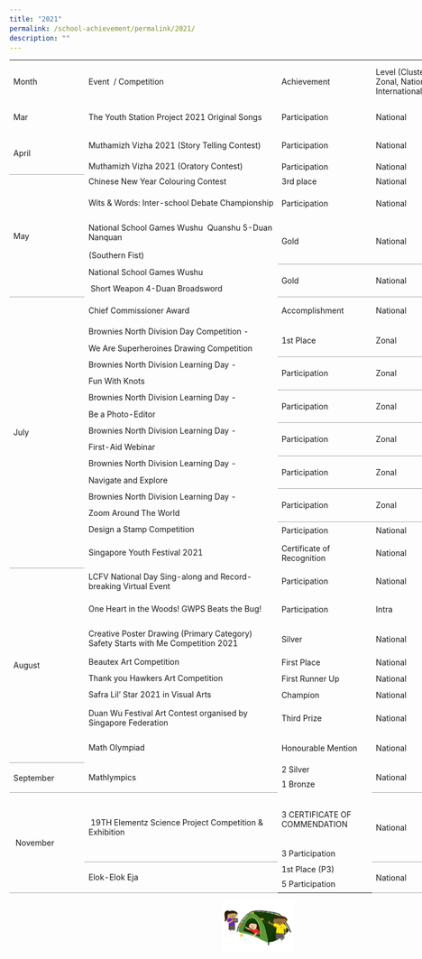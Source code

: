 ```yaml
---
title: "2021"
permalink: /school-achievement/permalink/2021/
description: ""
---
```

<table border="0" cellpadding="0" cellspacing="0" width="784" style="border-collapse:
 collapse;width:589pt;outline: 0px;font-variant-ligatures: normal;font-variant-caps: normal;
 orphans: 2;widows: 2;-webkit-text-stroke-width: 0px;text-decoration-thickness: initial;
 text-decoration-style: initial;text-decoration-color: initial"><colgroup><col width="127" style="mso-width-source:userset;mso-width-alt:4421;width:95pt"> <col width="365" style="mso-width-source:userset;mso-width-alt:12730;width:274pt"> <col width="158" style="mso-width-source:userset;mso-width-alt:5515;width:119pt"> <col width="134" style="mso-width-source:userset;mso-width-alt:4677;width:101pt"></colgroup><tbody><tr height="71" style="height:53.0pt;outline: 0px;margin-right:0px;padding-bottom:
  0px;padding-top:0px"><td height="71" class="xl65" width="127" style="height:53.0pt;width:95pt;
  outline: 0px;margin-right:0px;padding-bottom:2px;padding-top:2px">Month</td><td class="xl65" width="365" style="border-left:none;width:274pt;outline: 0px;
  margin-right:0px;padding-bottom:2px;padding-top:2px">Event&nbsp; / Competition&nbsp;</td><td class="xl65" width="158" style="border-left:none;width:119pt;outline: 0px;
  margin-right:0px;padding-bottom:2px;padding-top:2px">Achievement</td><td class="xl65" width="134" style="border-left:none;width:101pt;outline: 0px;
  margin-right:0px;padding-bottom:2px;padding-top:2px">Level (Cluster, Zonal, National, International)</td></tr><tr height="47" style="height:35.5pt;outline: 0px;margin-right:0px;padding-bottom:
  0px;padding-top:0px"><td height="47" class="xl65" width="127" style="height:35.5pt;border-top:none;
  width:95pt;outline: 0px;margin-right:0px;padding-bottom:2px;padding-top:2px">Mar</td><td class="xl65" width="365" style="border-top:none;border-left:none;width:274pt;
  outline: 0px;margin-right:0px;padding-bottom:2px;padding-top:2px">The Youth Station Project 2021 Original Songs&nbsp;</td><td class="xl65" width="158" style="border-top:none;border-left:none;width:119pt;
  outline: 0px;margin-right:0px;padding-bottom:2px;padding-top:2px">Participation</td><td class="xl65" width="134" style="border-top:none;border-left:none;width:101pt;
  outline: 0px;margin-right:0px;padding-bottom:2px;padding-top:2px">National</td></tr><tr height="47" style="height:35.5pt;outline: 0px;margin-right:0px;padding-bottom:
  0px;padding-top:0px"><td rowspan="2" height="71" class="xl66" width="127" style="border-bottom:1.0pt solid #AAAAAA;
  height:53.5pt;border-top:none;width:95pt;outline: 0px;margin-right:0px;
  padding-bottom:2px;padding-top:2px">April</td><td class="xl65" width="365" style="border-top:none;border-left:none;width:274pt;
  outline: 0px;margin-right:0px;padding-bottom:2px;padding-top:2px">Muthamizh Vizha 2021 (Story Telling Contest)</td><td class="xl65" width="158" style="border-top:none;border-left:none;width:119pt;
  outline: 0px;margin-right:0px;padding-bottom:2px;padding-top:2px">Participation</td><td class="xl65" width="134" style="border-top:none;border-left:none;width:101pt;
  outline: 0px;margin-right:0px;padding-bottom:2px;padding-top:2px">National</td></tr><tr height="24" style="height:18.0pt"><td height="24" class="xl65" width="365" style="height:18.0pt;border-top:none;
  border-left:none;width:274pt">Muthamizh Vizha 2021 (Oratory Contest)</td><td class="xl65" width="158" style="border-top:none;border-left:none;width:119pt;
  outline: 0px;margin-right:0px;padding-bottom:2px;padding-top:2px">Participation</td><td class="xl65" width="134" style="border-top:none;border-left:none;width:101pt;
  outline: 0px;margin-right:0px;padding-bottom:2px;padding-top:2px">National</td></tr><tr height="24" style="height:18.0pt;outline: 0px;margin-right:0px;padding-bottom:
  0px;padding-top:0px"><td rowspan="6" height="190" class="xl66" width="127" style="border-bottom:1.0pt solid #AAAAAA;
  height:143.0pt;border-top:none;width:95pt;outline: 0px;margin-right:0px;
  padding-bottom:2px;padding-top:2px">May</td><td class="xl65" width="365" style="border-top:none;border-left:none;width:274pt;
  outline: 0px;margin-right:0px;padding-bottom:2px;padding-top:2px">Chinese New Year Colouring Contest</td><td class="xl65" width="158" style="border-top:none;border-left:none;width:119pt;
  outline: 0px;margin-right:0px;padding-bottom:2px;padding-top:2px">3rd place</td><td class="xl65" width="134" style="border-top:none;border-left:none;width:101pt;
  outline: 0px;margin-right:0px;padding-bottom:2px;padding-top:2px">National</td></tr><tr height="47" style="height:35.5pt"><td height="47" class="xl65" width="365" style="height:35.5pt;border-top:none;
  border-left:none;width:274pt">Wits &amp; Words: Inter-school Debate Championship</td><td class="xl65" width="158" style="border-top:none;border-left:none;width:119pt;
  outline: 0px;margin-right:0px;padding-bottom:2px;padding-top:2px">Participation</td><td class="xl65" width="134" style="border-top:none;border-left:none;width:101pt;
  outline: 0px;margin-right:0px;padding-bottom:2px;padding-top:2px">National</td></tr><tr height="47" style="height:35.5pt"><td height="47" class="xl65" width="365" style="height:35.5pt;border-top:none;
  border-left:none;width:274pt">National School Games Wushu&nbsp; Quanshu 5-Duan Nanquan</td><td rowspan="2" class="xl66" width="158" style="border-bottom:1.0pt solid #AAAAAA;
  border-top:none;width:119pt;outline: 0px;margin-right:0px;padding-bottom:
  2px;padding-top:2px">Gold</td><td rowspan="2" class="xl66" width="134" style="border-bottom:1.0pt solid #AAAAAA;
  border-top:none;width:101pt;outline: 0px;margin-right:0px;padding-bottom:
  2px;padding-top:2px">National</td></tr><tr height="24" style="height:18.0pt"><td height="24" class="xl65" width="365" style="height:18.0pt;border-top:none;
  border-left:none;width:274pt">(Southern Fist)</td></tr><tr height="24" style="height:18.0pt"><td height="24" class="xl65" width="365" style="height:18.0pt;border-top:none;
  border-left:none;width:274pt">National School Games Wushu</td><td rowspan="2" class="xl66" width="158" style="border-bottom:1.0pt solid #AAAAAA;
  border-top:none;width:119pt;outline: 0px;margin-right:0px;padding-bottom:
  2px;padding-top:2px">Gold</td><td rowspan="2" class="xl66" width="134" style="border-bottom:1.0pt solid #AAAAAA;
  border-top:none;width:101pt;outline: 0px;margin-right:0px;padding-bottom:
  2px;padding-top:2px">National</td></tr><tr height="24" style="height:18.0pt"><td height="24" class="xl65" width="365" style="height:18.0pt;border-top:none;
  border-left:none;width:274pt">&nbsp;Short Weapon 4-Duan Broadsword</td></tr><tr height="47" style="height:35.5pt;outline: 0px;margin-right:0px;padding-bottom:
  0px;padding-top:0px"><td rowspan="15" height="406" class="xl66" width="127" style="border-bottom:1.0pt solid #AAAAAA;
  height:305.0pt;border-top:none;width:95pt;outline: 0px;margin-right:0px;
  padding-bottom:2px;padding-top:2px">July</td><td class="xl65" width="365" style="border-top:none;border-left:none;width:274pt;
  outline: 0px;margin-right:0px;padding-bottom:2px;padding-top:2px">Chief Commissioner Award&nbsp;</td><td class="xl65" width="158" style="border-top:none;border-left:none;width:119pt;
  outline: 0px;margin-right:0px;padding-bottom:2px;padding-top:2px">Accomplishment&nbsp;</td><td class="xl65" width="134" style="border-top:none;border-left:none;width:101pt;
  outline: 0px;margin-right:0px;padding-bottom:2px;padding-top:2px">National</td></tr><tr height="24" style="height:18.0pt"><td height="24" class="xl65" width="365" style="height:18.0pt;border-top:none;
  border-left:none;width:274pt">Brownies North Division Day Competition -</td><td rowspan="2" class="xl66" width="158" style="border-bottom:1.0pt solid #AAAAAA;
  border-top:none;width:119pt;outline: 0px;margin-right:0px;padding-bottom:
  2px;padding-top:2px">1st Place</td><td rowspan="2" class="xl66" width="134" style="border-bottom:1.0pt solid #AAAAAA;
  border-top:none;width:101pt;outline: 0px;margin-right:0px;padding-bottom:
  2px;padding-top:2px">Zonal</td></tr><tr height="24" style="height:18.0pt"><td height="24" class="xl65" width="365" style="height:18.0pt;border-top:none;
  border-left:none;width:274pt">We Are Superheroines Drawing Competition</td></tr><tr height="24" style="height:18.0pt"><td height="24" class="xl65" width="365" style="height:18.0pt;border-top:none;
  border-left:none;width:274pt">Brownies North Division Learning Day -</td><td rowspan="2" class="xl66" width="158" style="border-bottom:1.0pt solid #AAAAAA;
  border-top:none;width:119pt;outline: 0px;margin-right:0px;padding-bottom:
  2px;padding-top:2px">Participation</td><td rowspan="2" class="xl66" width="134" style="border-bottom:1.0pt solid #AAAAAA;
  border-top:none;width:101pt;outline: 0px;margin-right:0px;padding-bottom:
  2px;padding-top:2px">Zonal</td></tr><tr height="24" style="height:18.0pt"><td height="24" class="xl65" width="365" style="height:18.0pt;border-top:none;
  border-left:none;width:274pt">Fun With Knots</td></tr><tr height="24" style="height:18.0pt"><td height="24" class="xl65" width="365" style="height:18.0pt;border-top:none;
  border-left:none;width:274pt">Brownies North Division Learning Day -</td><td rowspan="2" class="xl66" width="158" style="border-bottom:1.0pt solid #AAAAAA;
  border-top:none;width:119pt;outline: 0px;margin-right:0px;padding-bottom:
  2px;padding-top:2px">Participation</td><td rowspan="2" class="xl66" width="134" style="border-bottom:1.0pt solid #AAAAAA;
  border-top:none;width:101pt;outline: 0px;margin-right:0px;padding-bottom:
  2px;padding-top:2px">Zonal</td></tr><tr height="24" style="height:18.0pt"><td height="24" class="xl65" width="365" style="height:18.0pt;border-top:none;
  border-left:none;width:274pt">Be a Photo-Editor</td></tr><tr height="24" style="height:18.0pt"><td height="24" class="xl65" width="365" style="height:18.0pt;border-top:none;
  border-left:none;width:274pt">Brownies North Division Learning Day -</td><td rowspan="2" class="xl66" width="158" style="border-bottom:1.0pt solid #AAAAAA;
  border-top:none;width:119pt;outline: 0px;margin-right:0px;padding-bottom:
  2px;padding-top:2px">Participation</td><td rowspan="2" class="xl66" width="134" style="border-bottom:1.0pt solid #AAAAAA;
  border-top:none;width:101pt;outline: 0px;margin-right:0px;padding-bottom:
  2px;padding-top:2px">Zonal</td></tr><tr height="24" style="height:18.0pt"><td height="24" class="xl65" width="365" style="height:18.0pt;border-top:none;
  border-left:none;width:274pt">First-Aid Webinar</td></tr><tr height="24" style="height:18.0pt"><td height="24" class="xl65" width="365" style="height:18.0pt;border-top:none;
  border-left:none;width:274pt">Brownies North Division Learning Day -</td><td rowspan="2" class="xl66" width="158" style="border-bottom:1.0pt solid #AAAAAA;
  border-top:none;width:119pt;outline: 0px;margin-right:0px;padding-bottom:
  2px;padding-top:2px">Participation</td><td rowspan="2" class="xl66" width="134" style="border-bottom:1.0pt solid #AAAAAA;
  border-top:none;width:101pt;outline: 0px;margin-right:0px;padding-bottom:
  2px;padding-top:2px">Zonal</td></tr><tr height="24" style="height:18.0pt"><td height="24" class="xl65" width="365" style="height:18.0pt;border-top:none;
  border-left:none;width:274pt">Navigate and Explore</td></tr><tr height="24" style="height:18.0pt"><td height="24" class="xl65" width="365" style="height:18.0pt;border-top:none;
  border-left:none;width:274pt">Brownies North Division Learning Day -</td><td rowspan="2" class="xl66" width="158" style="border-bottom:1.0pt solid #AAAAAA;
  border-top:none;width:119pt;outline: 0px;margin-right:0px;padding-bottom:
  2px;padding-top:2px">Participation</td><td rowspan="2" class="xl66" width="134" style="border-bottom:1.0pt solid #AAAAAA;
  border-top:none;width:101pt;outline: 0px;margin-right:0px;padding-bottom:
  2px;padding-top:2px">Zonal</td></tr><tr height="24" style="height:18.0pt"><td height="24" class="xl65" width="365" style="height:18.0pt;border-top:none;
  border-left:none;width:274pt">Zoom Around The World</td></tr><tr height="24" style="height:18.0pt"><td height="24" class="xl65" width="365" style="height:18.0pt;border-top:none;
  border-left:none;width:274pt">Design a Stamp Competition&nbsp;</td><td class="xl65" width="158" style="border-top:none;border-left:none;width:119pt;
  outline: 0px;margin-right:0px;padding-bottom:2px;padding-top:2px">Participation</td><td class="xl65" width="134" style="border-top:none;border-left:none;width:101pt;
  outline: 0px;margin-right:0px;padding-bottom:2px;padding-top:2px">National</td></tr><tr height="47" style="height:35.5pt"><td height="47" class="xl65" width="365" style="height:35.5pt;border-top:none;
  border-left:none;width:274pt">Singapore Youth Festival 2021</td><td class="xl65" width="158" style="border-top:none;border-left:none;width:119pt;
  outline: 0px;margin-right:0px;padding-bottom:2px;padding-top:2px">Certificate of Recognition</td><td class="xl65" width="134" style="border-top:none;border-left:none;width:101pt;
  outline: 0px;margin-right:0px;padding-bottom:2px;padding-top:2px">National</td></tr><tr height="47" style="height:35.5pt;outline: 0px;margin-right:0px;padding-bottom:
  0px;padding-top:0px"><td rowspan="8" height="307" class="xl66" width="127" style="border-bottom:1.0pt solid #AAAAAA;
  height:231.5pt;border-top:none;width:95pt;outline: 0px;margin-right:0px;
  padding-bottom:2px;padding-top:2px">August</td><td class="xl65" width="365" style="border-top:none;border-left:none;width:274pt;
  outline: 0px;margin-right:0px;padding-bottom:2px;padding-top:2px">LCFV National Day Sing-along and Record-breaking Virtual Event&nbsp;</td><td class="xl65" width="158" style="border-top:none;border-left:none;width:119pt;
  outline: 0px;margin-right:0px;padding-bottom:2px;padding-top:2px">Participation</td><td class="xl65" width="134" style="border-top:none;border-left:none;width:101pt;
  outline: 0px;margin-right:0px;padding-bottom:2px;padding-top:2px">National</td></tr><tr height="47" style="height:35.5pt"><td height="47" class="xl65" width="365" style="height:35.5pt;border-top:none;
  border-left:none;width:274pt">One Heart in the Woods! GWPS Beats the Bug!&nbsp;</td><td class="xl65" width="158" style="border-top:none;border-left:none;width:119pt;
  outline: 0px;margin-right:0px;padding-bottom:2px;padding-top:2px">Participation</td><td class="xl65" width="134" style="border-top:none;border-left:none;width:101pt;
  outline: 0px;margin-right:0px;padding-bottom:2px;padding-top:2px">Intra</td></tr><tr height="47" style="height:35.5pt"><td height="47" class="xl65" width="365" style="height:35.5pt;border-top:none;
  border-left:none;width:274pt">Creative Poster Drawing (Primary Category) Safety Starts with Me Competition 2021</td><td class="xl65" width="158" style="border-top:none;border-left:none;width:119pt;
  outline: 0px;margin-right:0px;padding-bottom:2px;padding-top:2px">Silver</td><td class="xl65" width="134" style="border-top:none;border-left:none;width:101pt;
  outline: 0px;margin-right:0px;padding-bottom:2px;padding-top:2px">National</td></tr><tr height="24" style="height:18.0pt"><td height="24" class="xl65" width="365" style="height:18.0pt;border-top:none;
  border-left:none;width:274pt">Beautex Art Competition&nbsp;</td><td class="xl65" width="158" style="border-top:none;border-left:none;width:119pt;
  outline: 0px;margin-right:0px;padding-bottom:2px;padding-top:2px">First Place</td><td class="xl65" width="134" style="border-top:none;border-left:none;width:101pt;
  outline: 0px;margin-right:0px;padding-bottom:2px;padding-top:2px">National</td></tr><tr height="24" style="height:18.0pt"><td height="24" class="xl65" width="365" style="height:18.0pt;border-top:none;
  border-left:none;width:274pt">Thank you Hawkers Art Competition&nbsp;</td><td class="xl65" width="158" style="border-top:none;border-left:none;width:119pt;
  outline: 0px;margin-right:0px;padding-bottom:2px;padding-top:2px">First Runner Up</td><td class="xl65" width="134" style="border-top:none;border-left:none;width:101pt;
  outline: 0px;margin-right:0px;padding-bottom:2px;padding-top:2px">National</td></tr><tr height="24" style="height:18.0pt"><td height="24" class="xl65" width="365" style="height:18.0pt;border-top:none;
  border-left:none;width:274pt">Safra Lil’ Star 2021 in Visual Arts&nbsp;</td><td class="xl65" width="158" style="border-top:none;border-left:none;width:119pt;
  outline: 0px;margin-right:0px;padding-bottom:2px;padding-top:2px">Champion</td><td class="xl65" width="134" style="border-top:none;border-left:none;width:101pt;
  outline: 0px;margin-right:0px;padding-bottom:2px;padding-top:2px">National</td></tr><tr height="47" style="height:35.5pt"><td height="47" class="xl65" width="365" style="height:35.5pt;border-top:none;
  border-left:none;width:274pt">Duan Wu Festival Art Contest organised by Singapore Federation&nbsp;</td><td class="xl65" width="158" style="border-top:none;border-left:none;width:119pt;
  outline: 0px;margin-right:0px;padding-bottom:2px;padding-top:2px">Third Prize</td><td class="xl65" width="134" style="border-top:none;border-left:none;width:101pt;
  outline: 0px;margin-right:0px;padding-bottom:2px;padding-top:2px">National</td></tr><tr height="47" style="height:35.5pt"><td height="47" class="xl65" width="365" style="height:35.5pt;border-top:none;
  border-left:none;width:274pt">Math Olympiad</td><td class="xl65" width="158" style="border-top:none;border-left:none;width:119pt;
  outline: 0px;margin-right:0px;padding-bottom:2px;padding-top:2px">Honourable Mention</td><td class="xl65" width="134" style="border-top:none;border-left:none;width:101pt;
  outline: 0px;margin-right:0px;padding-bottom:2px;padding-top:2px">National</td></tr><tr height="24" style="height:18.0pt;outline: 0px;margin-right:0px;padding-bottom:
  0px;padding-top:0px"><td rowspan="2" height="48" class="xl66" width="127" style="border-bottom:1.0pt solid #AAAAAA;
  height:36.0pt;border-top:none;width:95pt;outline: 0px;margin-right:0px;
  padding-bottom:2px;padding-top:2px">September</td><td rowspan="2" class="xl66" width="365" style="border-bottom:1.0pt solid #AAAAAA;
  border-top:none;width:274pt;outline: 0px;margin-right:0px;padding-bottom:
  2px;padding-top:2px">Mathlympics</td><td class="xl65" width="158" style="border-top:none;border-left:none;width:119pt;
  outline: 0px;margin-right:0px;padding-bottom:2px;padding-top:2px">2 Silver</td><td rowspan="2" class="xl66" width="134" style="border-bottom:1.0pt solid #AAAAAA;
  border-top:none;width:101pt;outline: 0px;margin-right:0px;padding-bottom:
  2px;padding-top:2px">National</td></tr><tr height="24" style="height:18.0pt"><td height="24" class="xl65" width="158" style="height:18.0pt;border-top:none;
  border-left:none;width:119pt">1 Bronze</td></tr><tr height="94" style="height:70.5pt;outline: 0px;margin-right:0px;padding-bottom:
  0px;padding-top:0px"><td rowspan="4" height="166" class="xl66" width="127" style="border-bottom:1.0pt solid #AAAAAA;
  height:124.5pt;border-top:none;width:95pt;outline: 0px;margin-right:0px;
  padding-bottom:2px;padding-top:2px">&nbsp;November</td><td rowspan="2" class="xl66" width="365" style="border-bottom:1.0pt solid #AAAAAA;
  border-top:none;width:274pt;outline: 0px;margin-right:0px;padding-bottom:
  2px;padding-top:2px">&nbsp;19TH Elementz Science Project Competition &amp; Exhibition</td><td class="xl65" width="158" style="border-top:none;border-left:none;width:119pt;
  outline: 0px;margin-right:0px;padding-bottom:2px;padding-top:2px">3 CERTIFICATE OF COMMENDATION&nbsp;</td><td rowspan="2" class="xl66" width="134" style="border-bottom:1.0pt solid #AAAAAA;
  border-top:none;width:101pt;outline: 0px;margin-right:0px;padding-bottom:
  2px;padding-top:2px">National&nbsp;</td></tr><tr height="24" style="height:18.0pt"><td height="24" class="xl65" width="158" style="height:18.0pt;border-top:none;
  border-left:none;width:119pt">3 Participation</td></tr><tr height="24" style="height:18.0pt"><td rowspan="2" height="48" class="xl66" width="365" style="border-bottom:1.0pt solid #AAAAAA;
  height:36.0pt;border-top:none;width:274pt">Elok-Elok Eja&nbsp;</td><td class="xl65" width="158" style="border-top:none;border-left:none;width:119pt;
  outline: 0px;margin-right:0px;padding-bottom:2px;padding-top:2px">1st Place (P3)</td><td rowspan="2" class="xl66" width="134" style="border-bottom:1.0pt solid #AAAAAA;
  border-top:none;width:101pt;outline: 0px;margin-right:0px;padding-bottom:
  2px;padding-top:2px">National&nbsp;</td></tr><tr height="24" style="height:18.0pt"><td height="24" class="xl65" width="158" style="height:18.0pt;border-top:none;
  border-left:none;width:119pt">5 Participation&nbsp;</td></tr></tbody></table>
	
<img src="/images/Small%20logo/gwps%20children%20(3).png" 
     style="width:25%;float:right">